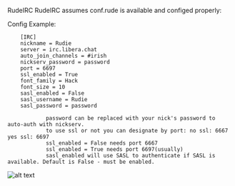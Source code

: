 RudeIRC
RudeIRC assumes conf.rude is available and configed properly:

Config Example:

        [IRC]
        nickname = Rudie
        server = irc.libera.chat
        auto_join_channels = #irish
        nickserv_password = password
        port = 6697
        ssl_enabled = True
        font_family = Hack
        font_size = 10
        sasl_enabled = False
        sasl_username = Rudie
        sasl_password = password

                password can be replaced with your nick's password to auto-auth with nickserv.
                to use ssl or not you can designate by port: no ssl: 6667 yes ssl: 6697
                ssl_enabled = False needs port 6667
                ssl_enabled = True needs port 6697(usually)
                sasl_enabled will use SASL to authenticate if SASL is available. Default is False - must be enabled.

![alt text](https://i.imgur.com/3ZrVDk4.png)
